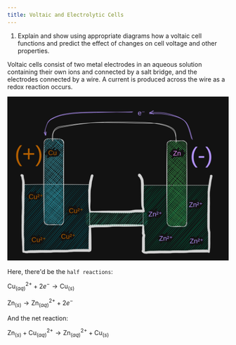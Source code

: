 ```yaml
---
title: Voltaic and Electrolytic Cells
---
```


1. Explain and show using appropriate diagrams how a voltaic cell functions and
   predict the effect of changes on cell voltage and other properties.


Voltaic cells consist of two metal electrodes in an aqueous solution containing
their own ions and connected by a salt bridge, and the electrodes connected by
a wire. A current is produced across the wire as a redox reaction occurs.

![Voltaic Cell](../../../assets/voltaic_cell.png)

Here, there'd be the `half reactions`:

$\text{Cu}^{2+}_{(aq)} + 2e^- \to \text{Cu}_{(s)}$

$\text{Zn}_{(s)} \to \text{Zn}^{2+}_{(aq)} + 2e^-$

And the net reaction:

$\text{Zn}_{(s)} + \text{Cu}^{2+}_{(aq)} \to \text{Zn}^{2+}_{(aq)} + \text{Cu}_{(s)}$

